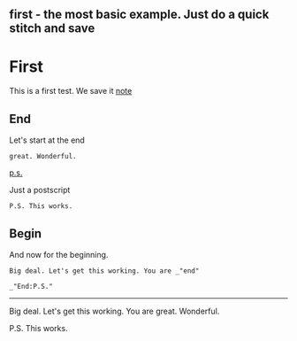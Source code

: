 first - the most basic example. Just do a quick stitch and save
---
# First

This is a first test. We save it [note](#begin "save:")

## End 

Let's start at the end

    great. Wonderful.

[p.s.]()

Just a postscript


    P.S. This works. 

## Begin

And now for the beginning.

    Big deal. Let's get this working. You are _"end"
    
    _"End:P.S."


---
Big deal. Let's get this working. You are great. Wonderful. 

P.S. This works.
